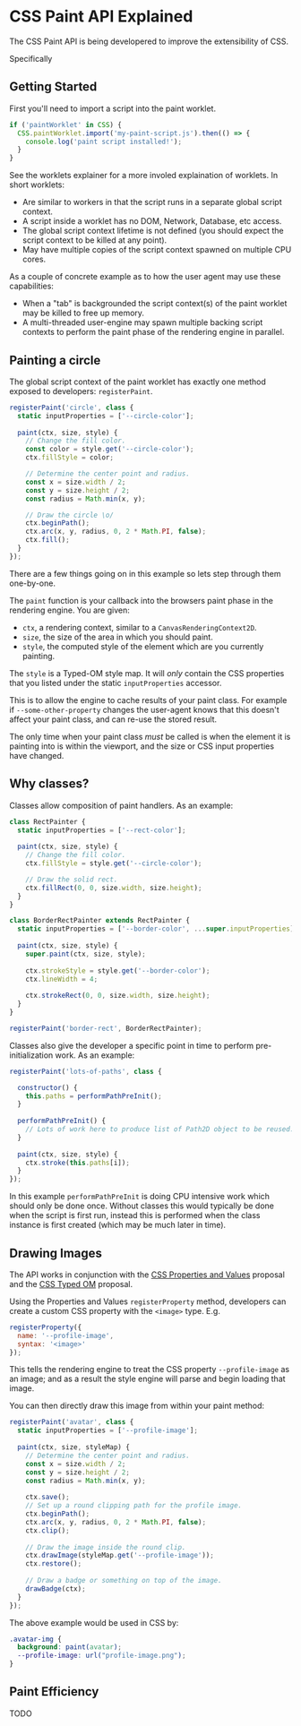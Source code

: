 CSS Paint API Explained
=======================

The CSS Paint API is being developered to improve the extensibility of CSS.

Specifically


Getting Started
---------------

First you'll need to import a script into the paint worklet.

```js
if ('paintWorklet' in CSS) {
  CSS.paintWorklet.import('my-paint-script.js').then(() => {
    console.log('paint script installed!');
  }
}
```

See the worklets explainer for a more involed explaination of worklets. In short worklets:
 - Are similar to workers in that the script runs in a separate global script context.
 - A script inside a worklet has no DOM, Network, Database, etc access.
 - The global script context lifetime is not defined (you should expect the script context to be killed at any point).
 - May have multiple copies of the script context spawned on multiple CPU cores.

As a couple of concrete example as to how the user agent may use these capabilities:
 - When a "tab" is backgrounded the script context(s) of the paint worklet may be killed to free up memory.
 - A multi-threaded user-engine may spawn multiple backing script contexts to perform the paint phase of the rendering engine in parallel.

Painting a circle
-----------------

The global script context of the paint worklet has exactly one method exposed to developers: `registerPaint`.

```js
registerPaint('circle', class {
  static inputProperties = ['--circle-color'];
  
  paint(ctx, size, style) {
    // Change the fill color.
    const color = style.get('--circle-color');
    ctx.fillStyle = color;

    // Determine the center point and radius.
    const x = size.width / 2;
    const y = size.height / 2;
    const radius = Math.min(x, y);

    // Draw the circle \o/
    ctx.beginPath();
    ctx.arc(x, y, radius, 0, 2 * Math.PI, false);
    ctx.fill();
  }
});
```

There are a few things going on in this example so lets step through them one-by-one.

The `paint` function is your callback into the browsers paint phase in the rendering engine. You are given:
 - `ctx`, a rendering context, similar to a `CanvasRenderingContext2D`.
 - `size`, the size of the area in which you should paint.
 - `style`, the computed style of the element which are you currently painting.
 
The `style` is a Typed-OM style map. It will _only_ contain the CSS properties that you listed under the static `inputProperties` accessor.

This is to allow the engine to cache results of your paint class. For example if `--some-other-property` changes the user-agent knows that this doesn't affect your paint class, and can re-use the stored result.

The only time when your paint class _must_ be called is when the element it is painting into is within the viewport, and the size or CSS input properties have changed.

Why classes?
------------

Classes allow composition of paint handlers. As an example:

```js
class RectPainter {
  static inputProperties = ['--rect-color'];
  
  paint(ctx, size, style) {
    // Change the fill color.
    ctx.fillStyle = style.get('--circle-color');

    // Draw the solid rect.
    ctx.fillRect(0, 0, size.width, size.height);
  }
}

class BorderRectPainter extends RectPainter {
  static inputProperties = ['--border-color', ...super.inputProperties];
  
  paint(ctx, size, style) {
    super.paint(ctx, size, style);
    
    ctx.strokeStyle = style.get('--border-color');
    ctx.lineWidth = 4;
    
    ctx.strokeRect(0, 0, size.width, size.height);
  }
}

registerPaint('border-rect', BorderRectPainter);
```

Classes also give the developer a specific point in time to perform pre-initialization work. As an example:

```js
registerPaint('lots-of-paths', class {

  constructor() {
    this.paths = performPathPreInit();
  }
  
  performPathPreInit() {
    // Lots of work here to produce list of Path2D object to be reused.
  }
  
  paint(ctx, size, style) {
    ctx.stroke(this.paths[i]); 
  }
});
```

In this example `performPathPreInit` is doing CPU intensive work which should only be done once. Without classes this would typically be done when the script is first run, instead this is performed when the class instance is first created (which may be much later in time).

Drawing Images
--------------

The API works in conjunction with the [CSS Properties and Values](https://drafts.css-houdini.org/css-properties-values-api/) proposal and the [CSS Typed OM](https://drafts.css-houdini.org/css-typed-om/) proposal.

Using the Properties and Values `registerProperty` method, developers can create a custom CSS property with the `<image>` type. E.g.

```js
registerProperty({
  name: '--profile-image',
  syntax: '<image>'
});
```

This tells the rendering engine to treat the CSS property `--profile-image` as an image; and as a result the style engine will parse and begin loading that image.

You can then directly draw this image from within your paint method:

```js
registerPaint('avatar', class {
  static inputProperties = ['--profile-image'];
  
  paint(ctx, size, styleMap) {
    // Determine the center point and radius.
    const x = size.width / 2;
    const y = size.height / 2;
    const radius = Math.min(x, y);
    
    ctx.save();
    // Set up a round clipping path for the profile image.
    ctx.beginPath();
    ctx.arc(x, y, radius, 0, 2 * Math.PI, false);
    ctx.clip();
    
    // Draw the image inside the round clip.
    ctx.drawImage(styleMap.get('--profile-image'));
    ctx.restore();
    
    // Draw a badge or something on top of the image.
    drawBadge(ctx);
  }
});
```

The above example would be used in CSS by:
```css
.avatar-img {
  background: paint(avatar);
  --profile-image: url("profile-image.png");
}
```

Paint Efficiency
----------------

TODO

